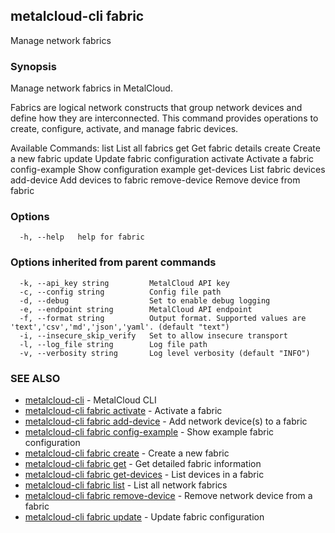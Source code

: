 ## metalcloud-cli fabric

Manage network fabrics

### Synopsis

Manage network fabrics in MetalCloud.

Fabrics are logical network constructs that group network devices and define how they are interconnected.
This command provides operations to create, configure, activate, and manage fabric devices.

Available Commands:
  list           List all fabrics
  get            Get fabric details
  create         Create a new fabric
  update         Update fabric configuration
  activate       Activate a fabric
  config-example Show configuration example
  get-devices    List fabric devices
  add-device     Add devices to fabric
  remove-device  Remove device from fabric

### Options

```
  -h, --help   help for fabric
```

### Options inherited from parent commands

```
  -k, --api_key string         MetalCloud API key
  -c, --config string          Config file path
  -d, --debug                  Set to enable debug logging
  -e, --endpoint string        MetalCloud API endpoint
  -f, --format string          Output format. Supported values are 'text','csv','md','json','yaml'. (default "text")
  -i, --insecure_skip_verify   Set to allow insecure transport
  -l, --log_file string        Log file path
  -v, --verbosity string       Log level verbosity (default "INFO")
```

### SEE ALSO

* [metalcloud-cli](metalcloud-cli.md)	 - MetalCloud CLI
* [metalcloud-cli fabric activate](metalcloud-cli_fabric_activate.md)	 - Activate a fabric
* [metalcloud-cli fabric add-device](metalcloud-cli_fabric_add-device.md)	 - Add network device(s) to a fabric
* [metalcloud-cli fabric config-example](metalcloud-cli_fabric_config-example.md)	 - Show example fabric configuration
* [metalcloud-cli fabric create](metalcloud-cli_fabric_create.md)	 - Create a new fabric
* [metalcloud-cli fabric get](metalcloud-cli_fabric_get.md)	 - Get detailed fabric information
* [metalcloud-cli fabric get-devices](metalcloud-cli_fabric_get-devices.md)	 - List devices in a fabric
* [metalcloud-cli fabric list](metalcloud-cli_fabric_list.md)	 - List all network fabrics
* [metalcloud-cli fabric remove-device](metalcloud-cli_fabric_remove-device.md)	 - Remove network device from a fabric
* [metalcloud-cli fabric update](metalcloud-cli_fabric_update.md)	 - Update fabric configuration

